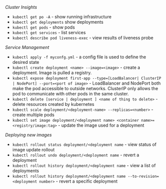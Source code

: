 _Cluster Insights_  
- `kubectl get po -A` - show running infrastructure
- `kubectl get deployments` show deployments
- `kubectl get pods` - show pods
- `kubectl get services` - list services
- `kubectl describe pod liveness-exec` - view results of liveness probe

_Service Management_
- `kubectl apply -f myconfg.yml` - a config file is used to define the desired state
- `kubectl create deployment <name> --image=<image>` - create a deployment. Image is pulled a registry.
- `kubectl expose deployment first-app --type=[LoadBalancer| ClusterIP | NodePort] --port=<port of image>` - LoadBalancer and NodePort both make the pod accessible to outside networks. ClusterIP only allows the pod to communicate with other pods in the same cluster. 
- `kubectl delete [service | deployment ] <name of thing to delete>` - delete resources created by kubernetes
- `kubectl scale deployment/<deployment-name> --replicas=<number>` - create multiple pods
- `kubectl set image deployment/<deployment name> <container name>=<registry/image:tag>` - update the image used for a deployment

_Deploying new images_
- `kubectl rollout status deployment/<deployment name` - view status of image update rollout
- `kubectl rollout undo deployment/<deployment name` - revert a deployment
- `kubectl rollout history deployment/<deployment name` - view a list of deployments
- `kubectl rollout history deployment/<deployment name --to-revision=<deployment number>` - revert a specific deployment